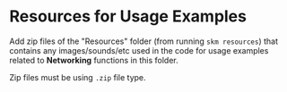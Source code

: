 # Resources for Usage Examples

Add zip files of the "Resources" folder (from running `skm resources`) that contains any images/sounds/etc used in the code for usage examples related to **Networking** functions in this folder.

Zip files must be using `.zip` file type.

